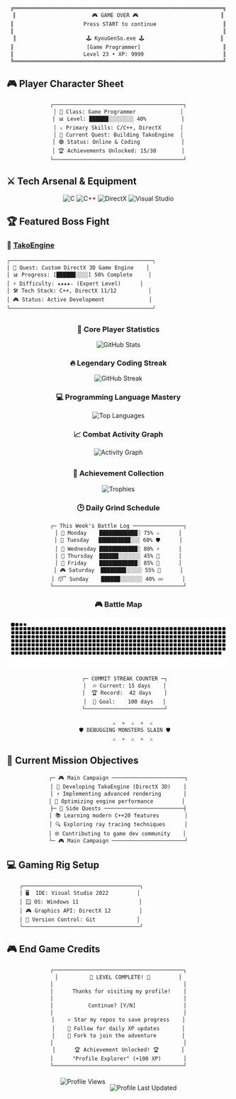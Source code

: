 <div align="center">

```
╔══════════════════════════════════════════════════════════════════╗
║                        🎮 GAME OVER 🎮                          ║
║                      Press START to continue                     ║
║                                                                  ║
║                      🕹️ KyouGenSo.exe 🕹️                        ║
║                       [Game Programmer]                          ║
║                      Level 23 • XP: 9999                         ║
╚══════════════════════════════════════════════════════════════════╝
```

</div>

## 🎮 Player Character Sheet

<div align="center">

```
┌─────────────────────────────────────────┐
│ 👤 Class: Game Programmer              │
│ 📊 Level: ██████░░░░░░░░ 40%           │
│ ⚔️ Primary Skills: C/C++, DirectX      │
│ 🎯 Current Quest: Building TakoEngine  │
│ 🟢 Status: Online & Coding             │
│ 🏆 Achievements Unlocked: 15/30        │
└─────────────────────────────────────────┘
```

</div>

## ⚔️ Tech Arsenal & Equipment

<div align="center">

![C](https://img.shields.io/badge/C-00599C?style=for-the-badge&logo=c&logoColor=white&labelColor=black)
![C++](https://img.shields.io/badge/C%2B%2B-00599C?style=for-the-badge&logo=c%2B%2B&logoColor=white&labelColor=black)
![DirectX](https://img.shields.io/badge/DirectX-000000?style=for-the-badge&logo=microsoft&logoColor=white&labelColor=black)
![Visual Studio](https://img.shields.io/badge/Visual%20Studio-5C2D91?style=for-the-badge&logo=visual-studio&logoColor=white&labelColor=black)

</div>

## 🏆 Featured Boss Fight

### 🐙 [TakoEngine](https://github.com/KyouGenSo/TakoEngine)
```
╭─────────────────────────────────────────────╮
│ 🎯 Quest: Custom DirectX 3D Game Engine    │
│ 📊 Progress: [██████░░░░] 50% Complete     │
│ ⚡ Difficulty: ★★★★☆ (Expert Level)      │
│ 🛠️ Tech Stack: C++, DirectX 11/12          │
│ 🎮 Status: Active Development              │
╰─────────────────────────────────────────────╯
```

##

<div align="center">

### 🎯 Core Player Statistics
![GitHub Stats](https://github-readme-stats.vercel.app/api?username=KyouGenSo&show_icons=true&theme=dark&hide_border=true&bg_color=000000&title_color=ffffff&text_color=ffffff&icon_color=ffffff&count_private=true&include_all_commits=true)

### 🔥 Legendary Coding Streak
![GitHub Streak](https://streak-stats.demolab.com/?user=KyouGenSo&theme=dark&hide_border=true&background=000000&stroke=ffffff&ring=ffffff&fire=ffffff&currStreakNum=ffffff&sideNums=ffffff&currStreakLabel=ffffff&sideLabels=ffffff&dates=ffffff)

### 💻 Programming Language Mastery
![Top Languages](https://github-readme-stats.vercel.app/api/top-langs/?username=KyouGenSo&layout=compact&theme=dark&hide_border=true&bg_color=000000&title_color=ffffff&text_color=ffffff&langs_count=10&count_private=true)

### 📈 Combat Activity Graph
![Activity Graph](https://github-readme-activity-graph.vercel.app/graph?username=KyouGenSo&theme=react-dark&bg_color=000000&color=ffffff&line=ffffff&point=ffffff&area=true&hide_border=true)

</div>

##

<div align="center">

### 🏅 Achievement Collection
![Trophies](https://github-profile-trophy.vercel.app/?username=KyouGenSo&theme=onedark&no-frame=true&no-bg=true&margin-w=4&column=4)

### 🕒 Daily Grind Schedule
```
┌─ This Week's Battle Log ────────────────┐
│ 🌅 Monday    ████████████░ 75% ⚔️      │
│ 🌄 Tuesday   ██████████░░░ 60% 🛡️      │
│ 🌇 Wednesday ████████████░ 80% ⚡      │
│ 🌆 Thursday  ██████░░░░░░░ 45% 🔧      │
│ 🌃 Friday    ████████████░ 85% 🚀      │
│ 🎮 Saturday  ████████░░░░░ 55% 🎯      │
│ 😴 Sunday    ██████░░░░░░░ 40% 💤      │
└─────────────────────────────────────────┘
```

</div>

<div align="center">

### 🎮 Battle Map

<!-- Animated SVG Contribution Calendar -->
<img src="https://raw.githubusercontent.com/Platane/snk/output/github-contribution-grid-snake.svg" alt="Snake Game Animation" />

```
    ┌─ COMMIT STREAK COUNTER ─┐
    │  🔥 Current: 15 days    │
    │  🏆 Record:  42 days    │
    │  🎯 Goal:    100 days   │
    └─────────────────────────┘
    
         ⚔️  💀  ⚔️  💀  ⚔️
    🛡️ DEBUGGING MONSTERS SLAIN 🛡️
         ⚔️  💀  ⚔️  💀  ⚔️
```

</div>

## 🎯 Current Mission Objectives

<div align="center">

```
┌─ 🎮 Main Campaign ───────────────────────┐
│ 🐙 Developing TakoEngine (DirectX 3D)    │
│ ⚡ Implementing advanced rendering       │
　　　　　　│ 🚀 Optimizing engine performance         │           
├─ 🎲 Side Quests ─────────────────────────┤
│ 📚 Learning modern C++20 features        │
│ 🔍 Exploring ray tracing techniques      │
　　│ 🌐 Contributing to game dev community    │    
└─ 🎮 Main Campaign ───────────────────────┘
```

</div>

## 💻 Gaming Rig Setup

```ascii
    ╭─────────────────────────────────────╮
    │ 🖥️  IDE: Visual Studio 2022         │
    │ 🪟 OS: Windows 11                   │
    │ 🎮 Graphics API: DirectX 12         │
    │ 📝 Version Control: Git             │
    ╰─────────────────────────────────────╯
```

## 🎮 End Game Credits

<div align="center">

```
┌─────────────────────────────────────────┐
│          🎉 LEVEL COMPLETE! 🎉         │
│                                         │
│      Thanks for visiting my profile!    │
│                                         │
│           Continue? [Y/N]               │
│                                         │
│    ⭐ Star my repos to save progress    │
│    👥 Follow for daily XP updates       │
│    🎯 Fork to join the adventure        │
│                                         │
│      🏆 Achievement Unlocked! 🏆       │
│      "Profile Explorer" (+100 XP)       │
└─────────────────────────────────────────┘
```
<div style="display: flex; justify-content: center; gap: 10px; margin: 20px 0;">

<img src="https://komarev.com/ghpvc/?username=KyouGenSo&style=flat-square&color=black&label=PLAYERS+VISITED" alt="Profile Views" />

![Profile Last Updated](https://img.shields.io/badge/Last%20Updated-2025--05--24-333333?style=flat-square&labelColor=000000)

</div>
